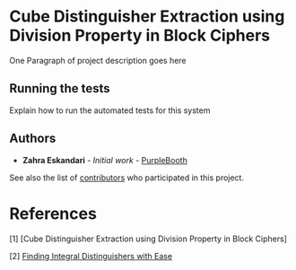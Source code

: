 # Cube Distinguisher Extraction using Division Property in Block Ciphers

One Paragraph of project description goes here

## Running the tests

Explain how to run the automated tests for this system

## Authors

* **Zahra Eskandari** - *Initial work* - [PurpleBooth](https://github.com/PurpleBooth)

See also the list of [contributors](https://github.com/your/project/contributors) who participated in this project.

# References

[1] [Cube Distinguisher Extraction using Division Property in Block Ciphers]

[2] [Finding Integral Distinguishers with Ease](https://eprint.iacr.org/2018/688.pdf)
